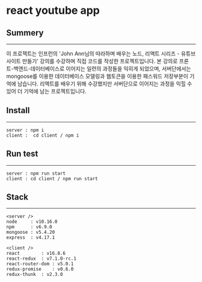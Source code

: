 # react youtube app

## Summery
---
이 프로젝트는 인프런의 'John Ann님의 따라하며 배우는 노드, 리액트 시리즈 - 유튜브 사이트 만들기' 강의를 수강하며 직접 코드를 작성한 프로젝트입니다.
본 강의로 프론트-백엔드-데이터베이스로 이어지는 일련의 과정들을 익히게 되었으며, 서버단에서는 mongoose를 이용한 데이터베이스 모델링과 웹토큰을 이용한 패스워드 저장부분이 기억에 남습니다.
리액트를 배우기 위해 수강했지만 서버단으로 이어지는 과정을 익힐 수 있어 더 기억에 남는 프로젝트입니다.

## Install
---
```
server : npm i 
client :  cd client / npm i 
```

## Run test
---

```
server : npm run start
client : cd client / npm run start
```

## Stack
---
```
<server />
node 	 : v10.16.0
npm  	 : v6.9.0
mongoose : v5.4.20
express  : v4.17.1

<client />
react 		 : v16.8.6
react-redux	 : v7.1.0-rc.1
react-router-dom : v5.0.1
redux-promise	 : v0.6.0
redux-thunk	 : v2.3.0
```
